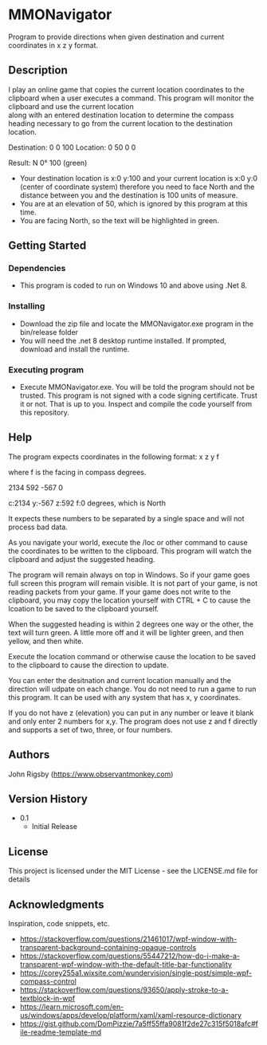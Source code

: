 ﻿# MMONavigator

Program to provide directions when given destination and current coordinates in x z y format.

## Description

I play an online game that copies the current location coordinates to the clipboard when
a user executes a command. This program will monitor the clipboard and use the current location  
along with an entered destination location to determine the compass heading necessary to go from the current location
to the destination location.

Destination: 0 0 100
Location:    0 50 0 0

Result: N 0° 100  (green)

* Your destination location is x:0 y:100 and your current location is x:0 y:0 (center of coordinate system) 
therefore you need to face North and the distance between you and the destination is 100 units of measure. 
* You are at an elevation of 50, which is ignored by this program at this time.
* You are facing North, so the text will be highlighted in green.

## Getting Started

### Dependencies

* This program is coded to run on Windows 10 and above using .Net 8.

### Installing

* Download the zip file and locate the MMONavigator.exe program in the bin/release folder
* You will need the .net 8 desktop runtime installed. If prompted, download and install the runtime.

### Executing program

* Execute MMONavigator.exe. You will be told the program should not be trusted. This program is not signed with 
a code signing certificate. Trust it or not. That is up to you. Inspect and compile the code yourself from this 
repository.

## Help

The program expects coordinates in the following format:
x z y f

where f is the facing in compass degrees.

2134 592 -567 0

c:2134
y:-567
z:592
f:0 degrees, which is North

It expects these numbers to be separated by a single space and will not process bad data. 

As you navigate your world, execute the /loc or other command to cause the coordinates to be written to the clipboard. 
This program will watch the clipboard and adjust the suggested heading. 

The program will remain always on top in Windows. So if your game goes full screen this program will remain visible.
It is not part of your game, is not reading packets from your game. If your game does not write to the clipboard, you 
may copy the location yourself with CTRL + C to cause the lcoation to be saved to the clipboard yourself.

When the suggested heading is within 2 degrees one way or the other, the text will turn green. A little more off and it 
will be lighter green, and then yellow, and then white. 

Execute the location command or otherwise cause the location to be saved to the clipboard to cause the direction to 
update.

You can enter the desitnation and current location manually and the direction will udpate on each change. You do not
need to run a game to run this program. It can be used with any system that has x, y coordinates.

If you do not have z (elevation) you can put in any number or leave it blank and only enter 2 numbers for x,y. The 
program does not use z and f directly and supports a set of two, three, or four numbers.

## Authors

John Rigsby
(https://www.observantmonkey.com)

## Version History

* 0.1
    * Initial Release

## License

This project is licensed under the MIT License - see the LICENSE.md file for details

## Acknowledgments

Inspiration, code snippets, etc.
* https://stackoverflow.com/questions/21461017/wpf-window-with-transparent-background-containing-opaque-controls
* https://stackoverflow.com/questions/55447212/how-do-i-make-a-transparent-wpf-window-with-the-default-title-bar-functionality
* https://corey255a1.wixsite.com/wundervision/single-post/simple-wpf-compass-control
* https://stackoverflow.com/questions/93650/apply-stroke-to-a-textblock-in-wpf
* https://learn.microsoft.com/en-us/windows/apps/develop/platform/xaml/xaml-resource-dictionary
* https://gist.github.com/DomPizzie/7a5ff55ffa9081f2de27c315f5018afc#file-readme-template-md
